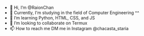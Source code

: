 - 👋 Hi, I’m @RaionChan
- 👀 Currently, I'm studying in the field of Computer Engineering ^^
- 🌱 I’m learning Python, HTML, CSS, and JS 
- 💞️ I’m looking to collaborate on Termux
- 📫 How to reach me DM me in Instagram @chacasta_staria

<!---
RaionChan/RaionChan is a ✨ special ✨ repository because its `README.md` (this file) appears on your GitHub profile.
You can click the Preview link to take a look at your changes.
--->
